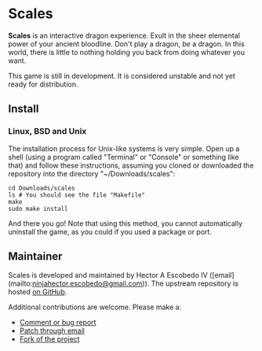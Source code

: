 Scales
======

**Scales** is an interactive dragon experience. Exult in the sheer 
elemental power of your ancient bloodline. Don't play a dragon, _be_ a 
dragon. In this world, there is little to nothing holding you back from 
doing whatever you want.

This game is still in development. It is considered unstable and not
yet ready for distribution.

Install
-------

### Linux, BSD and Unix ###

The installation process for Unix-like systems is very simple. Open up
a shell (using a program called "Terminal" or "Console" or something like
that) and follow these instructions, assuming you cloned or downloaded the
repository into the directory "~/Downloads/scales":

```
cd Downloads/scales
ls # You should see the file "Makefile"
make
sudo make install
```

And there you go! Note that using this method, you cannot automatically
uninstall the game, as you could if you used a package or port.

Maintainer
----------

Scales is developed and maintained by Hector A Escobedo IV ([email]
(mailto:ninjahector.escobedo@gmail.com)). The upstream repository is
hosted [on GitHub](https://github.com/HectorAE/scales/).

Additional contributions are welcome. Please make a:
* [Comment or bug report](https://github.com/HectorAE/scales/issues/new/)
* [Patch through email](mailto:ninjahector.escobedo@gmail.com)
* [Fork of the project](https://github.com/HectorAE/scales/fork/)
